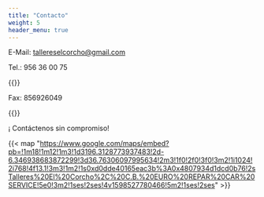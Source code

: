 ```yaml
---
title: "Contacto"
weight: 5
header_menu: true
---
```


E-Mail: [tallereselcorcho@gmail.com](mailto:tallereselcorcho@gmail.com)

Tel.: 956 36 00 75

{{<phone>}}

Fax: 856926049

{{<cita>}}

¡ Contáctenos sin compromiso!

{{< map "https://www.google.com/maps/embed?pb=!1m18!1m12!1m3!1d3196.3128773937483!2d-6.346938683872299!3d36.76306097995634!2m3!1f0!2f0!3f0!3m2!1i1024!2i768!4f13.1!3m3!1m2!1s0xd0dde40165eac3b%3A0x4807934d1dcd0b76!2sTalleres%20El%20Corcho%2C%20C.B.%20EURO%20REPAR%20CAR%20SERVICE!5e0!3m2!1ses!2ses!4v1598527780466!5m2!1ses!2ses" >}}
